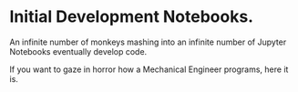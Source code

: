 # Initial Development Notebooks.

An infinite number of monkeys mashing into an infinite number of Jupyter Notebooks eventually develop code.

If you want to gaze in horror how a Mechanical Engineer programs, here it is.